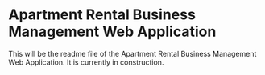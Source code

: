 # Apartment Rental Business Management Web Application
This will be the readme file of the Apartment Rental Business Management Web Application. It is currently in construction.

